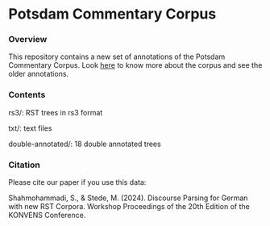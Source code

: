 # Potsdam Commentary Corpus

### Overview
This repository contains a new set of annotations of the Potsdam Commentary Corpus. Look [here](https://angcl.ling.uni-potsdam.de/resources/pcc.html) to know more about the corpus and see the older annotations.

### Contents
rs3/: RST trees in rs3 format

txt/: text files 

double-annotated/: 18 double annotated trees

### Citation

Please cite our paper if you use this data:

Shahmohammadi, S., & Stede, M. (2024). Discourse Parsing for German with new RST Corpora. Workshop Proceedings of the 20th Edition of the KONVENS Conference.
